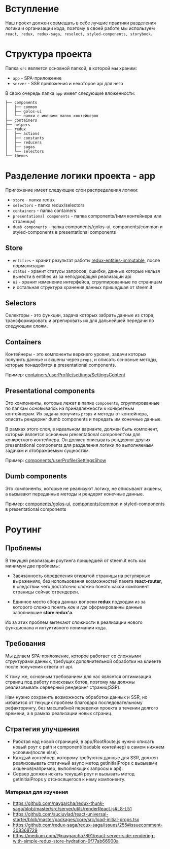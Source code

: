 # Вступление

Наш проект должен совмещать в себе лучшие практики разделения логики и организации кода, поэтому в своей работе мы используем ```react, redux, redux-saga, reselect, styled-components, storybook```.

# Структура проекта

Папка ```src``` является основной папкой, в которой мы храним:
* ```app``` - SPA-приложение
* ```server``` - SSR приложения и некоторое api для него

В свою очередь папка ```app``` имеет следующие вложенности:
```
├── components
│   ├── common
│   ├── golos-ui
│   └── папки с именами папок контейнеров
├── containers
├── helpers
├── redux 
│   ├── actions
│   ├── constants
│   ├── reducers
│   ├── sagas
│   └── selectors
└── themes
```

# Разделение логики проекта - app

Приложение имеет следующие слои распределения логики:
* ```store``` - папка redux
* ```selectors``` - папка redux/selectors
* ```containers``` - папка containers
* ```presentational components``` - папка components/(имя контейнера или страницы)
* ```dumb components``` - папка components/golos-ui, components/common и styled-components в presentational components 

## Store
* ```entities``` - хранит результат работы [redux-entities-immutable](https://github.com/beautyfree/redux-entities-immutable), после нормализации
* ```status``` - хранит статусы запросов, ошибки, данные которые нельзя вынести в entities из за неподходящей реализации api
* ```ui``` - хранит изменение интерфейса, сгруппированные по страницам
* и остальная структура хранения данных пришедшая от steem.it

## Selectors

Селекторы - это функции, задача которых забрать данные из стора, трансформировать и агрегировать их для дальнейшей передачи по следующим слоям.

## Containers

Контейнеры - это компоненты верхнего уровня, задачи которых получить данные и экшены через ```props```, и описать основные методы, которые понадобятся в presentational components.

Пример: [containers/userProfile/settings/SettingsContent](app/containers/userProfile/settings/SettingsContent/SettingsContent.jsx)

## Presentational components

Это компоненты, которые лежат в папке ```components```, сгруппированные по папкам основываясь на принадлежности к конкретным контейнерам. Их задача получить ```props``` и методы от контейнера, описать рендеринг dumb components и передать им конечные данные.

В рамках этого слоя, в идеальном варианте, должен быть компонент, который является основным presentational component'ом для конкретного контейнера. Он должен описывать рендеринг других presentational components для разделения логики по выполняемым задачам и отображаемым сущностям.

Пример: [components/userProfile/SettingsShow](app/components/userProfile/SettingsShow.jsx)

## Dumb components

Это компоненты, которые не реализуют логику, не описывают экшены, а вызывают переданные методы и рендерят конечные данные.

Пример: [components/golos-ui](app/components/golos-ui/), [components/common](app/components/common/) и styled-components в presentational components

# Роутинг

## Проблемы

В текущей реализации роутинга пришедшей от steem.it есть как минимум две проблемы:
* Завязанность определения открытой страницы на регулярных выражениях, без использования возможностей пакета **react-router**, в следствии чего достаточно сложно понять какой компонент страницы сейчас отрендерен.
  
* Единное место сбора данных вопреки **redux** подходам из за которого сложно понять *как* и *где* сформированны данные заполнившие **store redux'а**.

Из за этих проблем вытекают сложности в реализации нового функционала и интуитивного понимании кода.

## Требования

Мы делаем SPA-приложение, которое работает со сложными структурами данных, требущих дополнительной обработки на клиенте после получения ответа от api. 

К тому же, основным требованием для нас является оптимизация страниц под работу поисковых ботов, поэтому мы должны реализовывать серверный рендеринг страниц(SSR).

Нам нужно сохранить возможность обработки данных и SSR, но избавится от текущих проблем благодаря последовательному рефакторингу, без масштабной переделки проекта в течении долгого времени, а в рамках реализации новых страниц. 

## Стратегия улучшения

* Работая над новой страницей, в app/RootRoute.js нужно описать новый роут с path и component(loadable контейнер) в самом нижнем условии(после else).
* Каждый контейнер, которому требуются данные для SSR, должен реализовывать статичный async метод getInitialProps с вызывами экшенов(например, выполняющих запросы к api).
* Сервер должен искать текущий роут и вызывать метод getInitialProps у отсносящегося к нему компоненту.

### Материал для изучения

* https://github.com/navgarcha/redux-thunk-saga/blob/master/src/server/utils/renderReact.js#L8-L51
* https://github.com/suciuvlad/react-universal-starter/blob/master/packages/core/src/load-initial-props.tsx
* https://github.com/redux-saga/redux-saga/issues/255#issuecomment-308368729
* https://medium.com/@navgarcha7891/react-server-side-rendering-with-simple-redux-store-hydration-9f77ab66900a
